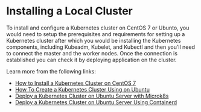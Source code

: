 # Installing a Local Cluster

To install and configure a Kubernetes cluster on CentOS 7 or Ubunto, you would need to setup the prerequisites and requirements for setting up a Kubernetes cluster after which you would be installing the Kubernetes components, including Kubeadm, Kubelet, and Kubectl and then you'll need to connect the master and the worker nodes. Once the connection is established you can check it by deploying application on the cluster.

Learn more from the following links:

- [How to Install a Kubernetes Cluster on CentOS 7](https://www.tecmint.com/install-kubernetes-cluster-on-centos-7/)
- [How To Create a Kubernetes Cluster Using on Ubuntu](https://www.digitalocean.com/community/tutorials/how-to-create-a-kubernetes-cluster-using-kubeadm-on-ubuntu-20-04)
- [Deploy a Kubernetes Cluster on Ubuntu Server with Microk8s](https://thenewstack.io/deploy-a-kubernetes-cluster-on-ubuntu-server-with-microk8s/)
- [Deploy a Kubernetes Cluster on Ubuntu Server Using Containerd](https://thenewstack.io/deploy-a-kubernetes-cluster-on-ubuntu-server-using-containerd/)
